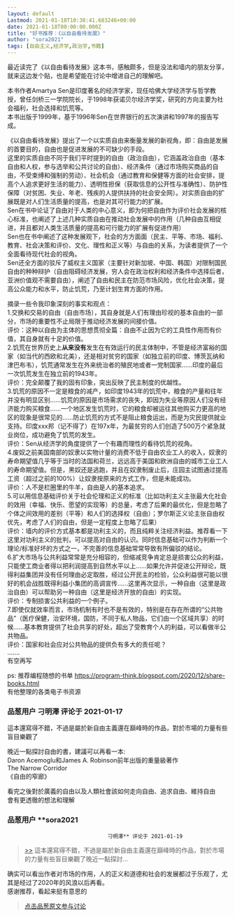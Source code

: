 ```yaml
---
layout: default
Lastmod: 2021-01-18T10:38:41.683246+00:00
date: 2021-01-18T00:00:00.000Z
title: "好书推荐：《以自由看待发展》"
author: "sora2021"
tags: [自由主义,经济学,政治学,书籍]
---
```


最近读完了《以自由看待发展》这本书，感触颇多，但是没法和墙内的朋友分享，就来这边发个贴，也是希望能在讨论中增进自己的理解吧。  
  
本书作者Amartya Sen是印度著名的经济学家，现任哈佛大学经济学与哲学教授，曾任剑桥三一学院院长，于1998年获诺贝尔经济学奖，研究的方向主要为社会福利，社会选择和饥荒等。  
本书出版于1999年，基于1996年Sen在世界银行的五次演讲和1997年的报告写成。  
  
《以自由看待发展》提出了一个以实质自由来衡量发展的新视角，即：自由是发展的首要目的，自由也是促进发展的不可缺少的手段。  
这里的实质自由不同于我们平时提到的自由（政治自由），它涵盖政治自由（基本自由和人权，参与选举和公共讨论的自由）、经济条件（通过市场购买商品的自由，不受束缚和强制的劳动）、社会机会（通过教育和保健等方面的社会安排，提高个人追求更好生活的能力）、透明性担保（获取信息的公开性与准确性）、防护性保障（对贫困、失业、年老、残疾的人提供扶持的社会安全网）。对实质自由的扩展既是对人们生活质量的提高，也是对其可行能力的扩展。  
Sen在书中论证了自由对于人类的中心意义，即为何把自由作为评价社会发展的核心标准，也阐述了上述几种实质自由在推动社会发展中的作用（几种自由互相促进，并且都对人类生活质量的提高和可行能力的扩展有促进作用）  
Sen也在书中阐述了这种发展观下，社会的方方面面（民主、平等、市场、福利、教育、社会决策和评价、文化、理性和正义等）与自由的关系，为读者提供了一个全面看待现代社会的视角。  
Sen还全方面的驳斥了威权主义国家（主要针对新加坡、中国、韩国）对限制国民自由的种种辩护（自由阻碍经济发展，穷人会在政治权利和经济条件中选择后者，亚洲价值观不需要自由），阐述了自由和民主在防范市场风险，优化社会决策，提高公众能力和水平，防止饥荒，乃至计划生育方面的作用。  
  
摘录一些令我印象深刻的事实和观点：  
1.交换和交易的自由（自由市场），其自身就是人们有理由珍视的基本自由的一部分，市场的重要性不止局限于推动经济发展的间接价值。  
评价：这种以自由为主体的思想贯彻全篇：自由不止因为它的工具性作用而有价值，其自身就有十足的价值。  
2.饥荒在世界历史上**从来没有**发生在有效运行的民主体制中，不管是经济富裕的国家（如当代的西欧和北美），还是相对贫穷的国家（如独立前的印度、博茨瓦纳和津巴布韦），饥荒通常发生在外来统治者的殖民地或者一党制国家......印度的最后一次饥荒发生在独立前的1943年。  
评价：完全颠覆了我的固有印象，突出反映了民主制度的优越性。  
3.饥荒的原因不一定是粮食的减产，如印度1943年的饥荒中，粮食的产量和往年并没有明显区别......饥荒的原因是市场需求的丧失，即因为失业等原因人们没有经济能力购买粮食......一个地区发生饥荒时，它的粮食却被运往其他购买力更高的地区的现象是很常见的......防止饥荒的方式不是阻止粮食运出，而是为灾民提供就业支持。印度xxx邦（记不得了）在197x年，为最贫穷的人们创造了500万个紧急就业岗位，成功避免了饥荒的发生。  
评价：Sen从经济学的角度提供了一个有趣而理性的看待饥荒的视角。  
4.废奴之前美国南部的奴隶以实物计量的消费不低于自由农业工人的收入，奴隶的寿命期望值几乎等于当时的法国和荷兰，远远高于美国和欧洲自由的城市工业工人的寿命期望值。但是，黑奴还是逃跑，并且在奴隶制废止后，庄园主试图通过提高工资（超过之前的100%）让奴隶按原来的方式工作，但是未能成功。  
评价：人不是栏圈里的牛羊，自由是人的基本追求。  
5.可以用信息基础评价关于社会伦理和正义的标准（比如功利主义主张最大化社会的效用（幸福、快乐、愿望的实现等）的总量，考虑了后果的最优化，但是忽略了个体之间效用的差别（平等）和人们的选择权（自由）；罗尔斯正义论主张自由权优先，考虑了人们的自由，但是一定程度上忽略了后果）  
评价：墙内的评价方式基本都是功利主义的，而且纯粹关注经济利益。推荐看一下这里对功利主义的批判，可以提高对自由的认识。同时信息基础可以作为判断一个理论/标准好坏的方式之一，不完善的信息基础常常导致有所偏驳的结论。  
6.扩大市场与公共利益常常是充分相容的，但缩减竞争肯定总是损害公众的利益，只能使工商业者得以把利润提高到自然水平以上......如果允许并促进公开辩论，既得利益集团并没有任何理由必定取胜，经过公开民主的检验，公众利益很可能以很好的机会战胜既得利益小集团的高调宣传......这里再次显示，一种自由（这里是政治自由）可以帮助另一种自由（这里是经济开放的自由）的实现。  
评价：专制损害公共利益的一个例子。  
7.即使仅就效率而言，市场机制有时也不是有效的，特别是在存在所谓的“公共物品”（医疗保健，治安环境，国防，不同于私人物品，它们由一个区域共享）的时候......基本教育提供了社会共享的好处，超出了受教育个人的利益，可以看做半公共物品。  
评价：国家和社会应对公共物品的提供负有多大的责任呢？  
.......  
有空再写  
  
ps: 推荐编程随想的书单 https://program-think.blogspot.com/2020/12/share-books.html  
有他整理的各类电子书资源

            
### 品葱用户 **刁明澤** 评论于 2021-01-17
        
這本還寫得不錯，不過是屬於新自由主義還在巔峰時的作品，對於市場的力量有些盲目樂觀了  
  
晚近一點探討自由的書，建議可以再看一本:  
Daron Acemoglu和James A. Robinson前年出版的重量級著作  
The Narrow Corridor  
《自由的窄廊》  
  
看完之後對於廣義的自由以及人類社會該如何走向自由、追求自由、維持自由  
會有更透徹的想法和理解
        


            
### 品葱用户 **sora2021				
									刁明澤** 评论于 2021-01-19
        
> [\>>]( "/article/item_id-586120#") 這本還寫得不錯，不過是屬於新自由主義還在巔峰時的作品，對於市場的力量有些盲目樂觀了晚近一點探討...

  
确实可以看出作者对市场的作用，人的正义和道德和社会的发展都过于乐观了，尤其是经过了2020年的风浪以后再看。  
感谢推荐，看起来挺有意思的
        






> [点击品葱原文参与讨论](https://pincong.rocks/article/28677)

